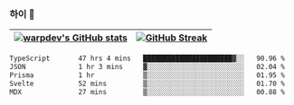 
### 하이 👋
[![warpdev's GitHub stats](https://github-readme-stats.vercel.app/api?username=warpdev&show_icons=true&theme=vue-dark)](#) |[![GitHub Streak](https://github-readme-streak-stats.herokuapp.com/?user=warpdev&theme=dark)](#)
--- | --- |
<!--START_SECTION:waka-->

```txt
TypeScript       47 hrs 4 mins   ██████████████████████▓░░   90.96 %
JSON             1 hr 3 mins     ▓░░░░░░░░░░░░░░░░░░░░░░░░   02.04 %
Prisma           1 hr            ▒░░░░░░░░░░░░░░░░░░░░░░░░   01.95 %
Svelte           52 mins         ▒░░░░░░░░░░░░░░░░░░░░░░░░   01.70 %
MDX              27 mins         ▒░░░░░░░░░░░░░░░░░░░░░░░░   00.88 %
```

<!--END_SECTION:waka-->

<!--
**warpdev/warpdev** is a ✨ _special_ ✨ repository because its `README.md` (this file) appears on your GitHub profile.

Here are some ideas to get you started:

- 🔭 I’m currently working on ...
- 🌱 I’m currently learning ...
- 👯 I’m looking to collaborate on ...
- 🤔 I’m looking for help with ...
- 💬 Ask me about ...
- 📫 How to reach me: ...
- 😄 Pronouns: ...
- ⚡ Fun fact: ...
-->
